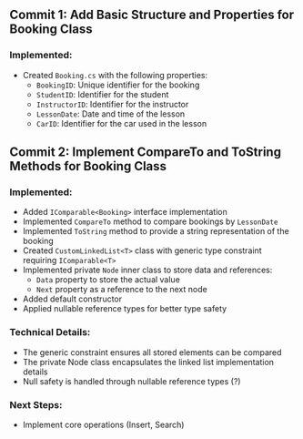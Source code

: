 ## Commit 1: Add Basic Structure and Properties for Booking Class

### Implemented:
- Created `Booking.cs` with the following properties:
  - `BookingID`: Unique identifier for the booking
  - `StudentID`: Identifier for the student
  - `InstructorID`: Identifier for the instructor
  - `LessonDate`: Date and time of the lesson
  - `CarID`: Identifier for the car used in the lesson

## Commit 2: Implement CompareTo and ToString Methods for Booking Class

### Implemented:
- Added `IComparable<Booking>` interface implementation
- Implemented `CompareTo` method to compare bookings by `LessonDate`
- Implemented `ToString` method to provide a string representation of the booking
- Created `CustomLinkedList<T>` class with generic type constraint requiring `IComparable<T>`
- Implemented private `Node` inner class to store data and references:
  - `Data` property to store the actual value
  - `Next` property as a reference to the next node
- Added default constructor
- Applied nullable reference types for better type safety

### Technical Details:
- The generic constraint ensures all stored elements can be compared
- The private Node class encapsulates the linked list implementation details
- Null safety is handled through nullable reference types (?)

### Next Steps:
- Implement core operations (Insert, Search)